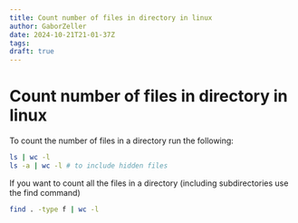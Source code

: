 ```yaml
---
title: Count number of files in directory in linux
author: GaborZeller
date: 2024-10-21T21-01-37Z
tags:
draft: true
---
```


# Count number of files in directory in linux

To count the number of files in a directory run the following:

```sh
ls | wc -l
ls -a | wc -l # to include hidden files
```

If you want to count all the files in a directory (including subdirectories use the find command)

```sh
find . -type f | wc -l
```
